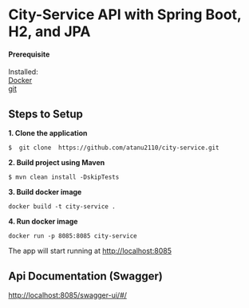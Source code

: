 # City-Service API with Spring Boot, H2, and JPA

#### Prerequisite 

Installed:   
[Docker](https://www.docker.com/)   
[git](https://www.digitalocean.com/community/tutorials/how-to-contribute-to-open-source-getting-started-with-git)  

## Steps to Setup

**1. Clone the application**

```
$  git clone  https://github.com/atanu2110/city-service.git
```

**2. Build project using Maven**

```
$ mvn clean install -DskipTests
```

**3. Build docker image**

```
docker build -t city-service .
```

**4. Run docker image**

```
docker run -p 8085:8085 city-service
```

The app will start running at <http://localhost:8085>

## Api Documentation (Swagger)

<http://localhost:8085/swagger-ui/#/>